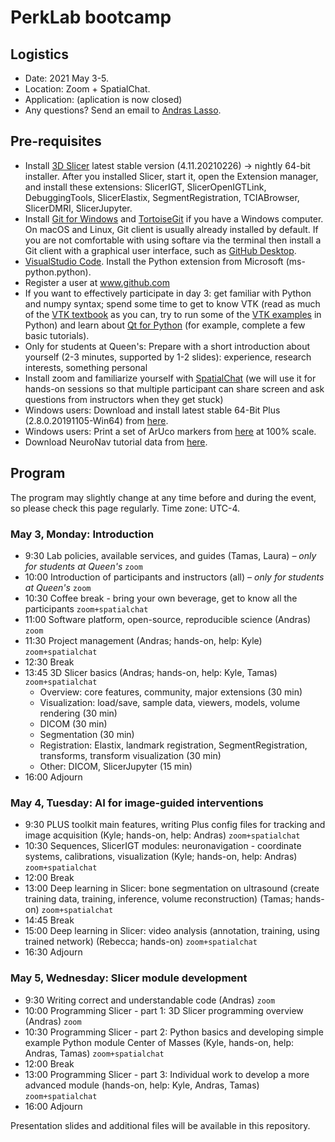 # PerkLab bootcamp

## Logistics

- Date:	2021 May 3-5.
- Location: Zoom + SpatialChat.
- Application: (aplication is now closed)
- Any questions? Send an email to [Andras Lasso](mailto:lasso@queensu.ca).

## Pre-requisites
- Install [3D Slicer](http://download.slicer.org/) latest stable version (4.11.20210226) -> nightly 64-bit installer. After you installed Slicer, start it, open the Extension manager, and install these extensions: SlicerIGT, SlicerOpenIGTLink, DebuggingTools, SlicerElastix, SegmentRegistration, TCIABrowser, SlicerDMRI, SlicerJupyter.
- Install [Git for Windows](https://git-scm.com/download/win) and [TortoiseGit](https://tortoisegit.org/) if you have a Windows computer. On macOS and Linux, Git client is usually already installed by default. If you are not comfortable with using softare via the terminal then install a Git client with a graphical user interface, such as [GitHub Desktop](https://desktop.github.com/).
- [VisualStudio Code](https://code.visualstudio.com/). Install the Python extension from Microsoft (ms-python.python).
- Register a user at www.github.com
- If you want to effectively participate in day 3: get familiar with Python and numpy syntax; spend some time to get to know VTK (read as much of the [VTK textbook](https://vtk.org/vtk-textbook/) as you can, try to run some of the [VTK examples](https://kitware.github.io/vtk-examples/site/) in Python) and learn about [Qt for Python](https://www.qt.io/qt-for-python) (for example, complete a few basic tutorials).
- Only for students at Queen's: Prepare with a short introduction about yourself (2-3 minutes, supported by 1-2 slides): experience, research interests, something personal
- Install zoom and familiarize yourself with [SpatialChat](https://spatial.chat/s/TryMe) (we will use it for hands-on sessions so that multiple participant can share screen and ask questions from instructors when they get stuck)
- Windows users: Download and install latest stable 64-Bit Plus (2.8.0.20191105-Win64) from [here](http://perk-software.cs.queensu.ca/plus/packages/stable/).
- Windows users: Print a set of ArUco markers from [here](https://github.com/PlusToolkit/PlusLibData/raw/master/ConfigFiles/OpticalMarkerTracker/marker_sheet_36h12.pdf) at 100% scale.
- Download NeuroNav tutorial data from [here](https://queensuca-my.sharepoint.com/:f:/g/personal/krs2_queensu_ca/Eieoe4639BJFjzVTUM5w6LcBLn5SwE3qJH7WskaNolC32A?e=j99GwT).

## Program

The program may slightly change at any time before and during the event, so please check this page regularly.
Time zone: UTC-4.

### May 3, Monday: Introduction
- 9:30	Lab policies, available services, and guides (Tamas, Laura) _– only for students at Queen's_ `zoom`
- 10:00	Introduction of participants and instructors (all) _– only for students at Queen's_ `zoom`
- 10:30	Coffee break - bring your own beverage, get to know all the participants `zoom+spatialchat`
- 11:00	Software platform, open-source, reproducible science (Andras) `zoom`
- 11:30 Project management (Andras; hands-on, help: Kyle) `zoom+spatialchat`
- 12:30	Break
- 13:45	3D Slicer basics (Andras; hands-on, help: Kyle, Tamas) `zoom+spatialchat`
  - Overview: core features, community, major extensions (30 min)
  - Visualization: load/save, sample data, viewers, models, volume rendering (30 min)
  - DICOM (30 min)
  - Segmentation (30 min)
  - Registration: Elastix, landmark registration, SegmentRegistration, transforms, transform visualization (30 min)
  - Other: DICOM, SlicerJupyter (15 min)
- 16:00	Adjourn

### May 4, Tuesday: AI for image-guided interventions
- 9:30	PLUS toolkit main features, writing Plus config files for tracking and image acquisition (Kyle; hands-on, help: Andras) `zoom+spatialchat`
- 10:30	Sequences, SlicerIGT modules: neuronavigation - coordinate systems, calibrations, visualization (Kyle; hands-on, help: Andras) `zoom+spatialchat`
- 12:00	Break
- 13:00 Deep learning in Slicer: bone segmentation on ultrasound (create training data, training, inference, volume reconstruction) (Tamas; hands-on) `zoom+spatialchat`
- 14:45	Break
- 15:00	Deep learning in Slicer: video analysis (annotation, training, using trained network) (Rebecca; hands-on) `zoom+spatialchat`
- 16:30	Adjourn

### May 5, Wednesday: Slicer module development
- 9:30	Writing correct and understandable code (Andras) `zoom`
- 10:00	Programming Slicer - part 1: 3D Slicer programming overview (Andras) `zoom`
- 10:30 Programming Slicer - part 2: Python basics and developing simple example Python module Center of Masses (Kyle, hands-on, help: Andras, Tamas) `zoom+spatialchat`
- 12:00	Break
- 13:00	Programming Slicer - part 3: Individual work to develop a more advanced module (hands-on, help: Kyle, Andras, Tamas) `zoom+spatialchat`
- 16:00	Adjourn

Presentation slides and additional files will be available in this repository.
